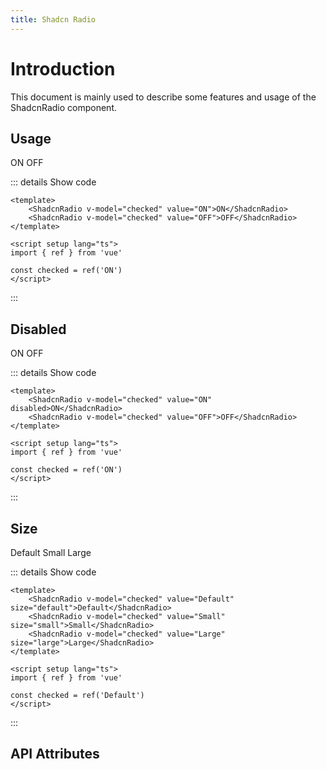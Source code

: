 ```yaml
---
title: Shadcn Radio
---
```


# Introduction

This document is mainly used to describe some features and usage of the ShadcnRadio component.

## Usage

<CodeRunner title="Usage">
    <ShadcnRadio v-model="checked" value="ON">ON</ShadcnRadio>
    <ShadcnRadio v-model="checked" value="OFF">OFF</ShadcnRadio>
</CodeRunner>

::: details Show code

```vue
<template>
    <ShadcnRadio v-model="checked" value="ON">ON</ShadcnRadio>
    <ShadcnRadio v-model="checked" value="OFF">OFF</ShadcnRadio>
</template>

<script setup lang="ts">
import { ref } from 'vue'

const checked = ref('ON')
</script>
```

:::

## Disabled

<CodeRunner title="Disabled">
    <ShadcnRadio v-model="checked" value="ON" disabled>ON</ShadcnRadio>
    <ShadcnRadio v-model="checked" value="OFF">OFF</ShadcnRadio>
</CodeRunner>

::: details Show code

```vue
<template>
    <ShadcnRadio v-model="checked" value="ON" disabled>ON</ShadcnRadio>
    <ShadcnRadio v-model="checked" value="OFF">OFF</ShadcnRadio>
</template>

<script setup lang="ts">
import { ref } from 'vue'

const checked = ref('ON')
</script>
```

:::

## Size

<CodeRunner title="Size">
    <ShadcnRadio v-model="checked" value="Default" size="default">Default</ShadcnRadio>
    <ShadcnRadio v-model="checked" value="Small" size="small">Small</ShadcnRadio>
    <ShadcnRadio v-model="checked" value="Large" size="large">Large</ShadcnRadio>
</CodeRunner>

::: details Show code

```vue
<template>
    <ShadcnRadio v-model="checked" value="Default" size="default">Default</ShadcnRadio>
    <ShadcnRadio v-model="checked" value="Small" size="small">Small</ShadcnRadio>
    <ShadcnRadio v-model="checked" value="Large" size="large">Large</ShadcnRadio>
</template>

<script setup lang="ts">
import { ref } from 'vue'

const checked = ref('Default')
</script>
```

:::

## API Attributes

<ApiTable title="Radio Props"
    :headers="['Attribute', 'Description', 'Type', 'Default Value', 'Depend', 'List']"
    :columns="[
        ['modelValue', 'The value of the radio', 'Any', '-', '-', '-'],
        ['value', 'The value of the radio', 'Any', '-', '-', '-'],
        ['disabled', 'Whether the radio is disabled', 'boolean', 'false', '-', '-'],
        ['size', 'The size of the radio', 'Enum', 'default', '-', 'small | default | large'],
    ]">
</ApiTable>

<br />

<ApiTable title="Radio Events"
    :headers="['Event', 'Description', 'Callback Parameters']"
    :columns="[
        ['update:modelValue', 'Triggered when the value of the radio is changed', 'boolean'],
        ['on-change', 'Triggered when the value of the radio is changed', 'boolean'],
    ]">
</ApiTable>

<br />

<ApiTable title="Radio Slots"
    :headers="['Slot', 'Description']"
    :columns="[
        ['label', 'Radio label'],
        ['default', 'Radio label'],
    ]">
</ApiTable>

<script setup lang="ts">
import { ref } from 'vue'

const checked = ref('ON')
</script>
